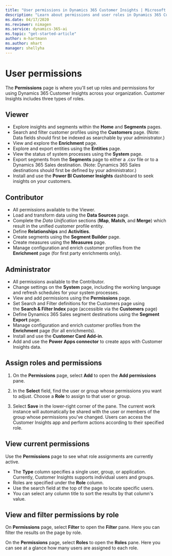 ```yaml
---
title: "User permissions in Dynamics 365 Customer Insights | Microsoft Docs"
description: "Learn about permissions and user roles in Dynamics 365 Customer Insights."
ms.date: 04/17/2020
ms.reviewer: nimagen
ms.service: dynamics-365-ai
ms.topic: "get-started-article"
author: m-hartmann
ms.author: mhart
manager: shellyha
---
```


# User permissions

The **Permissions** page is where you'll set up roles and permissions for using Dynamics 365 Customer Insights across your organization. Customer Insights includes three types of roles.

## Viewer

- Explore insights and segments within the **Home** and **Segments** pages.
- Search and filter customer profiles using the **Customers** page. (Note: Data fields should first be indexed as searchable by your administrator.)
- View and explore the **Enrichment** page.
- Explore and export entities using the **Entities** page.
- View the status of system processes  using the **System** page.
- Export segments from the **Segments** page to either a .csv file or to a Dynamics 365 Sales destination. (Note: Dynamics 365 Sales destinations should first be defined by your administrator.)
- Install and use the **Power BI Customer Insights** dashboard to seek insights on your customers.

## Contributor

- All permissions available to the Viewer.
- Load and transform data using the **Data Sources** page.
- Complete the *Data Unification* sections (**Map**, **Match**, and **Merge**) which result in the unified customer profile entity.
- Define **Relationships** and **Activities**.
- Create segments using the **Segment Builder** page.
- Create measures using the **Measures** page.
- Manage configuration and enrich customer profiles from the **Enrichment** page (for first party enrichments only).

## Administrator

- All permissions available to the Contributor.
- Change settings on the **System** page, including the working language and refresh schedules for your system processes.
- View and add permissions using the **Permissions** page.
- Set Search and Filter definitions for the Customers page using the **Search & Filter Index** page (accessible via the **Customers** page)
- Define Dynamics 365 Sales segment destinations using the **Segment Export** page.
- Manage configuration and enrich customer profiles from the **Enrichment** page (for all enrichments).
- Install and use the **Customer Card Add-in**.
- Add and use the **Power Apps connector** to create apps with Customer Insights data.

## Assign roles and permissions

1. On the **Permissions** page, select **Add** to open the **Add permissions** pane.

2. In the **Select** field, find the user or group whose permissions you want to adjust. Choose a **Role** to assign to that user or group.

3. Select **Save** in the lower-right corner of the pane. The current work instance will automatically be shared with the user or members of the group whose permissions you've changed. Users can access the Customer Insights app and perform actions according to their specified role.

## View current permissions

Use the **Permissions** page to see what role assignments are currently active.

- The **Type** column specifies a single user, group, or application. Currently, Customer Insights supports individual users and groups. 
- Roles are specified under the **Role** column.
- Use the search field at the top of the page to locate specific users.
- You can select any column title to sort the results by that column's value.

## View and filter permissions by role

On **Permissions** page, select **Filter** to open the **Filter** pane. Here you can filter the results on the page by role.

On the **Permissions** page, select **Roles** to open the **Roles** pane. Here you can see at a glance how many users are assigned to each role.
